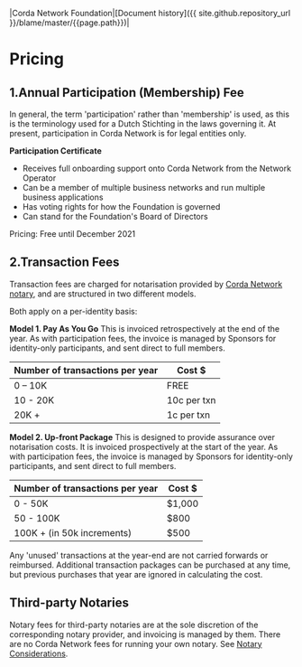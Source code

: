 |Corda Network Foundation|[Document history]({{ site.github.repository_url }}/blame/master/{{page.path}})|

Pricing
=======

1.Annual Participation (Membership) Fee
------------------------------------
In general, the term 'participation' rather than 'membership' is used, as this is the terminology used for a Dutch 
Stichting in the laws governing it. At present, participation in Corda Network is for legal entities only. 

**Participation Certificate**
* Receives full onboarding support onto Corda Network from the Network Operator
* Can be a member of multiple business networks and run multiple business applications
* Has voting rights for how the Foundation is governed
* Can stand for the Foundation's Board of Directors

Pricing: Free until December 2021

2.Transaction Fees
------------------
Transaction fees are charged for notarisation provided by [Corda Network notary](https://corda.network/participation/notary-considerations.html), 
and are structured in two different models. 

Both apply on a per-identity basis:

**Model 1. Pay As You Go**
This is invoiced retrospectively at the end of the year. As with participation fees, the invoice is managed by Sponsors 
for identity-only participants, and sent direct to full members.

Number of transactions per year   | Cost $      
----------------------------------|-------------
0 – 10K                           | FREE        
10 - 20K                          | 10c per txn 
20K +                             | 1c per txn  

**Model 2. Up-front Package**
This is designed to provide assurance over notarisation costs. It is invoiced prospectively at the start of the year. 
As with participation fees, the invoice is managed by Sponsors for identity-only participants, and sent direct to full 
members. 

Number of transactions per year    | Cost $ 
-----------------------------------|--------
0 - 50K                            | $1,000 
50 - 100K                          | $800   
100K +  (in 50k increments)        | $500   

Any 'unused' transactions at the year-end are not carried forwards or reimbursed. Additional transaction 
packages can be purchased at any time, but previous purchases that year are ignored in calculating the cost.

## Third-party Notaries
Notary fees for third-party notaries are at the sole discretion of the corresponding notary provider, and invoicing is 
managed by them. There are no Corda Network fees for running your own notary. See 
[Notary Considerations](https://corda.network/participation/notary-considerations.html).